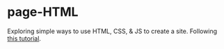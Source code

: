 # page-HTML
Exploring simple ways to use HTML, CSS, & JS to create a site. 
Following [this tutorial](http://jmcglone.com/guides/github-pages/).
